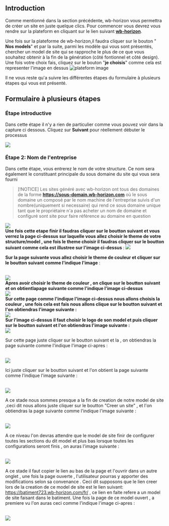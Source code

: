 ## Introduction

Comme mentionné dans la section précédente, wb-horizon vous permettra de créer un site en juste quelque clics. Pour commencer vous devrez vous rendre sur la plateform en cliquant sur le lien suivant [**wb-horizon**](http://wb-horizon.com).

Une fois sur la plateforme de wb-horizon,il faudra cliquer sur le bouton " **Nos models**" et par la suite, parmi les modèle qui vous sont présentés, chercher un model de site qui se rapproche le plus de ce que vous souhaitez obtenir à la fin de la génération (côté fontionnel et côté design). Une fois votre choix fais, cliquez sur le bouton "**je choisis**" comme cela est representer l'image en dessus
![plateform image](../../assets/images/plateformeImage.png)

Il ne vous reste qu'a suivre les différentes étapes du formulaire à plusieurs étapes qui vous est présenté.

## Formulaire à plusieurs étapes

### Étape introductive

Dans cette étape il n'y a rien de particulier comme vous pouvez voir dans la capture ci dessous.
Cliquez sur **Suivant** pour réellement débuter le processus

<img src="../../assets/images/sui1.png">

### Étape 2: Nom de l'entreprise

Dans cette étape, vous entrerez le nom de votre structure. Ce nom sera également le constituant principale du sous domaine du site qui vous sera fourni

> [!NOTICE]
> Les sites généré avec wb-horizon ont tous des domaines de la forme **https://sous-domain.wb-horizon.com** où le sous domaine un composé par le nom machine de l'entreprise suivis d'un nombre(uniquement si necessaire) qui rend ce sous domaine unique tant que le propriétaire n'a pas acheter un nom de domaine et configuré sont site pour faire référence au domaine en question

<img src="../../assets/images/sui2.png">

<br />
<strong>Une fois cette etape finir il faudras cliquer sur le boutton suivant et vous verrez la page ci-dessus  sur laquelle vous allez choisir le theme de votre structure/model , une fois le theme choisir il faudras cliquer sur le boutton suivant comme cela est illustree sur l'image ci-dessus </strong>:
<img src="../../assets/images/sui3.png">

<br />

<strong>Sur la page suivante vous allez choisir le theme de couleur et cliquer sur le boutton suivant comme l'indique l'image</strong> :

<br />
<img src="../../assets/images/sui4.png">
<br />
<strong>Apres avoir choisir le theme de couleur , on clique sur le boutton suivant et on obtientlapage suivante comme l'indique l'image ci-dessus</strong>
<br />
<img src="../../assets/images/sui5.png">

<br />
<strong>Sur cette page comme l'indique l'image ci-dessus nous allons choisis la couleur , une fois cela est fais nous allons clique sur le boutton suivant et l'on obtiendras l'image suivante :</strong>

<br />

<img src="../../assets/images/sui6.png">

<br />
<strong>Sur l'image ci-dessus il faut choisir le logo de son model et puis cliquer sur le boutton suivant et l'on obtiendras l'image suivante : </strong>

<br />

<img src="../../assets/images/sui7.png">

<br />

Sur cette page juste cliquer sur le boutton suivant et la , on obtiendras la page suivante comme l'indique l'image ci-apres :

<br />

<img src="../../assets/images/sui8.png">

<br />

Ici juste cliquer sur le boutton suivant et l'on obtient la page suivante comme l'indique l'image suivante :

<br />

<img src="../../assets/images/sui9.png">

<br />

A ce stade nous sommes presque a la fin de creation de notre model de site ,ceci dit nous allons juste cliquer sur le boutton "Creer un site" , et l'on obtiendras la page suivante comme l'indique l'image suivante :

<br />

<img src="../../assets/images/sui10.png">

<br />

A ce niveau l'on devras attendre que le model de site finir de configurer toutes les sections du dit model et plus bas lorsque toutes les configurations seront finis , on auras l'image suivante :

<br />

<img src="../../assets/images/sui11.png">

<br />

A ce stade il faut copier le lien au bas de la page et l'ouvrir dans un autre onglet , une fois la page ouverte , l'utilisateur pourras y apporter des modifications selon sa convenance . Ceci dit supposons que le lien creer lors de la creation de ce model de site est le lien suivant: https://batiment723.wb-horizon.com/fr/ , ce lien en faite refere a un model de site faisant dans le batiment.
Une fois la page de ce model ouvert , a premiere vu l'on auras ceci comme l'indique l'image ci-apres :

<br />

<img src="../../assets/images/full-batiment.png">
